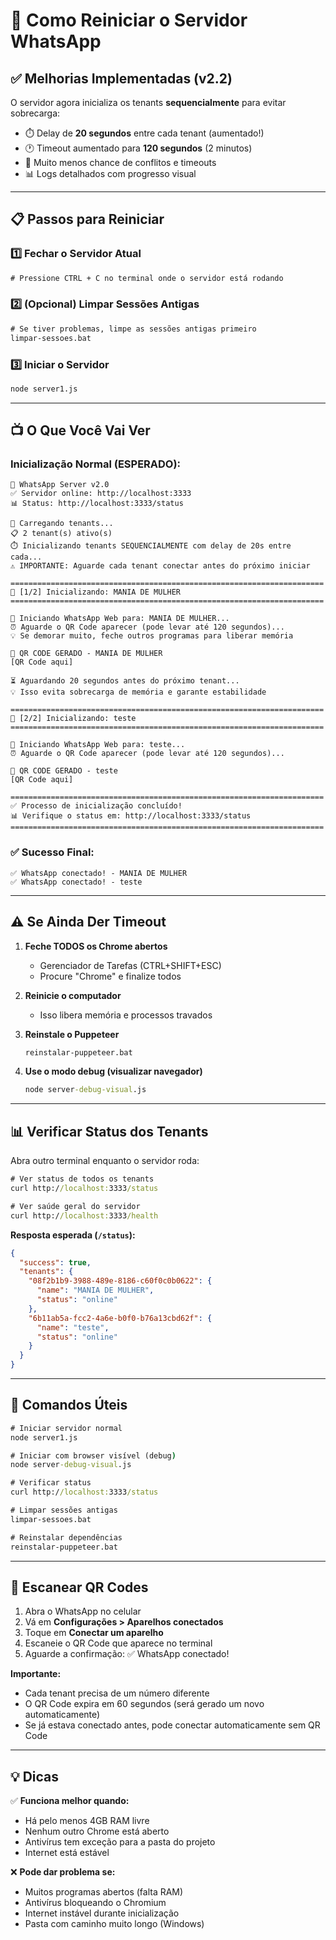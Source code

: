 # 🚀 Como Reiniciar o Servidor WhatsApp

## ✅ Melhorias Implementadas (v2.2)

O servidor agora inicializa os tenants **sequencialmente** para evitar sobrecarga:
- ⏱️ Delay de **20 segundos** entre cada tenant (aumentado!)
- 🕐 Timeout aumentado para **120 segundos** (2 minutos)
- 🔄 Muito menos chance de conflitos e timeouts
- 📊 Logs detalhados com progresso visual

---

## 📋 Passos para Reiniciar

### 1️⃣ Fechar o Servidor Atual
```cmd
# Pressione CTRL + C no terminal onde o servidor está rodando
```

### 2️⃣ (Opcional) Limpar Sessões Antigas
```cmd
# Se tiver problemas, limpe as sessões antigas primeiro
limpar-sessoes.bat
```

### 3️⃣ Iniciar o Servidor
```cmd
node server1.js
```

---

## 📺 O Que Você Vai Ver

### Inicialização Normal (ESPERADO):
```
🚀 WhatsApp Server v2.0
✅ Servidor online: http://localhost:3333
📊 Status: http://localhost:3333/status

🏢 Carregando tenants...
📋 2 tenant(s) ativo(s)
⏱️ Inicializando tenants SEQUENCIALMENTE com delay de 20s entre cada...
⚠️ IMPORTANTE: Aguarde cada tenant conectar antes do próximo iniciar

======================================================================
🔧 [1/2] Inicializando: MANIA DE MULHER
======================================================================

🔄 Iniciando WhatsApp Web para: MANIA DE MULHER...
⏰ Aguarde o QR Code aparecer (pode levar até 120 segundos)...
💡 Se demorar muito, feche outros programas para liberar memória

📱 QR CODE GERADO - MANIA DE MULHER
[QR Code aqui]

⏳ Aguardando 20 segundos antes do próximo tenant...
💡 Isso evita sobrecarga de memória e garante estabilidade

======================================================================
🔧 [2/2] Inicializando: teste
======================================================================

🔄 Iniciando WhatsApp Web para: teste...
⏰ Aguarde o QR Code aparecer (pode levar até 120 segundos)...

📱 QR CODE GERADO - teste
[QR Code aqui]

======================================================================
✅ Processo de inicialização concluído!
📊 Verifique o status em: http://localhost:3333/status
======================================================================
```

### ✅ Sucesso Final:
```
✅ WhatsApp conectado! - MANIA DE MULHER
✅ WhatsApp conectado! - teste
```

---

## ⚠️ Se Ainda Der Timeout

1. **Feche TODOS os Chrome abertos**
   - Gerenciador de Tarefas (CTRL+SHIFT+ESC)
   - Procure "Chrome" e finalize todos

2. **Reinicie o computador**
   - Isso libera memória e processos travados

3. **Reinstale o Puppeteer**
   ```cmd
   reinstalar-puppeteer.bat
   ```

4. **Use o modo debug (visualizar navegador)**
   ```cmd
   node server-debug-visual.js
   ```

---

## 📊 Verificar Status dos Tenants

Abra outro terminal enquanto o servidor roda:

```cmd
# Ver status de todos os tenants
curl http://localhost:3333/status

# Ver saúde geral do servidor
curl http://localhost:3333/health
```

**Resposta esperada (`/status`):**
```json
{
  "success": true,
  "tenants": {
    "08f2b1b9-3988-489e-8186-c60f0c0b0622": {
      "name": "MANIA DE MULHER",
      "status": "online"
    },
    "6b11ab5a-fcc2-4a6e-b0f0-b76a13cbd62f": {
      "name": "teste",
      "status": "online"
    }
  }
}
```

---

## 🔧 Comandos Úteis

```cmd
# Iniciar servidor normal
node server1.js

# Iniciar com browser visível (debug)
node server-debug-visual.js

# Verificar status
curl http://localhost:3333/status

# Limpar sessões antigas
limpar-sessoes.bat

# Reinstalar dependências
reinstalar-puppeteer.bat
```

---

## 📱 Escanear QR Codes

1. Abra o WhatsApp no celular
2. Vá em **Configurações > Aparelhos conectados**
3. Toque em **Conectar um aparelho**
4. Escaneie o QR Code que aparece no terminal
5. Aguarde a confirmação: ✅ WhatsApp conectado!

**Importante:** 
- Cada tenant precisa de um número diferente
- O QR Code expira em 60 segundos (será gerado um novo automaticamente)
- Se já estava conectado antes, pode conectar automaticamente sem QR Code

---

## 💡 Dicas

✅ **Funciona melhor quando:**
- Há pelo menos 4GB RAM livre
- Nenhum outro Chrome está aberto
- Antivírus tem exceção para a pasta do projeto
- Internet está estável

❌ **Pode dar problema se:**
- Muitos programas abertos (falta RAM)
- Antivírus bloqueando o Chromium
- Internet instável durante inicialização
- Pasta com caminho muito longo (Windows)
